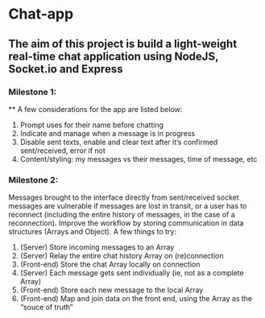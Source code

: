# Chat-app

## The aim of this project is build a light-weight real-time chat application using NodeJS, Socket.io and Express

### Milestone 1:
** A few considerations for the app are listed below:

1. Prompt uses for their name before chatting
2. Indicate and manage when a message is in progress
3. Disable sent texts, enable and clear text after it’s confirmed sent/received, error if not
4. Content/styling: my messages vs their messages, time of message, etc

### Milestone 2:
Messages brought to the interface directly from sent/received socket messages are vulnerable if messages are lost in transit, or a user has to reconnect (including the entire history of messages, in the case of a reconnection). Improve the workflow by storing communication in data structures (Arrays and Object). A few things to try:

1. (Server) Store incoming messages to an Array
2. (Server) Relay the entire chat history Array on (re)connection
3. (Front-end) Store the chat Array locally on connection
4. (Server) Each message gets sent individually (ie, not as a complete Array)
5. (Front-end) Store each new message to the local Array
6. (Front-end) Map and join data on the front end, using the Array as the “souce of truth”
